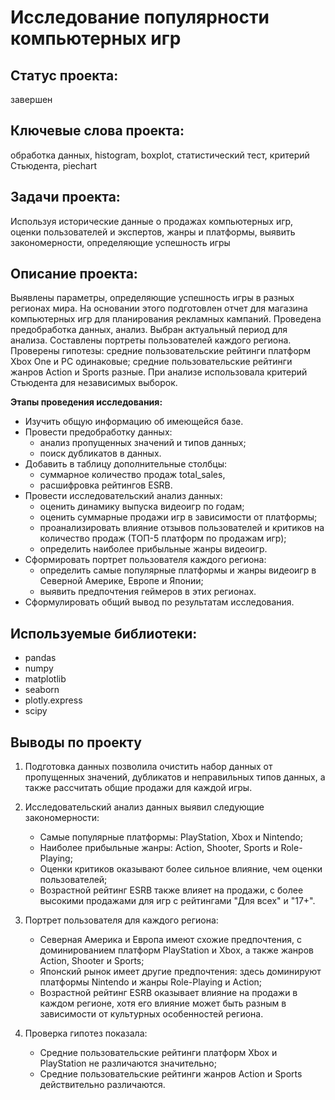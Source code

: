 # Исследование популярности компьютерных игр
## Статус проекта: 
завершен

## Ключевые слова проекта: 
обработка данных, histogram, boxplot, статистический тест, критерий Стьюдента, piechart

## Задачи проекта:
Используя исторические данные о продажах компьютерных игр, оценки пользователей и экспертов, жанры и платформы, 
выявить закономерности, определяющие успешность игры 

## Описание проекта:
Выявлены параметры, определяющие успешность игры в разных регионах мира. На
основании этого подготовлен отчет для магазина компьютерных игр для планирования
рекламных кампаний. Проведена предобработка данных, анализ. Выбран актуальный
период для анализа. Составлены портреты пользователей каждого региона. Проверены
гипотезы: средние пользовательские рейтинги платформ Xbox One и PC одинаковые;
средние пользовательские рейтинги жанров Action и Sports разные. При анализе использовала критерий Стьюдента для независимых выборок.

**Этапы проведения исследования:**
- Изучить общую информацию об имеющейся базе.
- Провести предобработку данных:
  - анализ пропущенных значений и типов данных;
  - поиск дубликатов в данных.
- Добавить в таблицу дополнительные столбцы:
  - суммарное количество продаж total_sales,
  - расшифровка рейтингов ESRB.
- Провести исследовательский анализ данных:
  - оценить динамику выпуска видеоигр по годам;
  - оценить суммарные продажи игр в зависимости от платформы;
  - проанализировать влияние отзывов пользователей и критиков на количество продаж (ТОП-5 платформ по продажам игр);
  - определить наиболее прибыльные жанры видеоигр.
- Сформировать портрет пользователя каждого региона:
  - определить самые популярные платформы и жанры видеоигр в Северной Америке, Европе и Японии;
  - выявить предпочтения геймеров в этих регионах.
- Сформулировать общий вывод по результатам исследования.

## Используемые библиотеки:
- pandas
- numpy
- matplotlib
- seaborn
- plotly.express
- scipy

## Выводы по проекту

1. Подготовка данных позволила очистить набор данных от пропущенных значений, дубликатов и неправильных типов данных, а также рассчитать общие продажи для каждой игры.

2. Исследовательский анализ данных выявил следующие закономерности:
    - Самые популярные платформы: PlayStation, Xbox и Nintendo;
    - Наиболее прибыльные жанры: Action, Shooter, Sports и Role-Playing;
    - Оценки критиков оказывают более сильное влияние, чем оценки пользователей;
    - Возрастной рейтинг ESRB также влияет на продажи, с более высокими продажами для игр с рейтингами "Для всех" и "17+".

3. Портрет пользователя для каждого региона:
    - Северная Америка и Европа имеют схожие предпочтения, с доминированием платформ PlayStation и Xbox, а также жанров Action, Shooter и Sports;
    - Японский рынок имеет другие предпочтения: здесь доминируют платформы Nintendo и жанры Role-Playing и Action;
    - Возрастной рейтинг ESRB оказывает влияние на продажи в каждом регионе, хотя его влияние может быть разным в зависимости от культурных особенностей региона.  

4. Проверка гипотез показала:
    - Средние пользовательские рейтинги платформ Xbox и PlayStation не различаются значительно;
    - Средние пользовательские рейтинги жанров Action и Sports действительно различаются.
